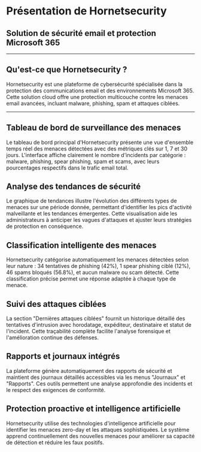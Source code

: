 # Présentation de Hornetsecurity
## Solution de sécurité email et protection Microsoft 365

---

## Qu'est-ce que Hornetsecurity ?

Hornetsecurity est une plateforme de cybersécurité spécialisée dans la 
protection des communications email et des environnements Microsoft 365. 
Cette solution cloud offre une protection multicouche contre les menaces 
email avancées, incluant malware, phishing, spam et attaques ciblées.

---

## Tableau de bord de surveillance des menaces

Le tableau de bord principal d'Hornetsecurity présente une vue d'ensemble 
temps réel des menaces détectées avec des métriques clés sur 1, 7 et 30 jours. 
L'interface affiche clairement le nombre d'incidents par catégorie : 
malware, phishing, spear phishing, spam et scams, avec leurs pourcentages 
respectifs dans le trafic email total.

## Analyse des tendances de sécurité

Le graphique de tendances illustre l'évolution des différents types de 
menaces sur une période donnée, permettant d'identifier les pics d'activité 
malveillante et les tendances émergentes. Cette visualisation aide les 
administrateurs à anticiper les vagues d'attaques et ajuster leurs stratégies 
de protection en conséquence.

## Classification intelligente des menaces

Hornetsecurity catégorise automatiquement les menaces détectées selon leur 
nature : 34 tentatives de phishing (42%), 1 spear phishing ciblé (12%), 
46 spams bloqués (56.8%), et aucun malware ou scam détecté. Cette 
classification précise permet une réponse adaptée à chaque type de menace.

## Suivi des attaques ciblées

La section "Dernières attaques ciblées" fournit un historique détaillé 
des tentatives d'intrusion avec horodatage, expéditeur, destinataire et 
statut de l'incident. Cette traçabilité complète facilite l'analyse 
forensique et l'amélioration continue des défenses.

## Rapports et journaux intégrés

La plateforme génère automatiquement des rapports de sécurité et maintient 
des journaux détaillés accessibles via les menus "Journaux" et "Rapports". 
Ces outils permettent une analyse approfondie des incidents et le respect 
des exigences de conformité.

## Protection proactive et intelligence artificielle

Hornetsecurity utilise des technologies d'intelligence artificielle pour 
identifier les menaces zero-day et les attaques sophistiquées. Le système 
apprend continuellement des nouvelles menaces pour améliorer sa capacité 
de détection et réduire les faux positifs.
